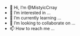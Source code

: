 - 👋 Hi, I’m @MistyicCrray
- 👀 I’m interested in ...
- 🌱 I’m currently learning ...
- 💞️ I’m looking to collaborate on ...
- 📫 How to reach me ...

<!---
MistyicCrray/MistyicCrray is a ✨ special ✨ repository because its `README.md` (this file) appears on your GitHub profile.
You can click the Preview link to take a look at your changes.
--->
